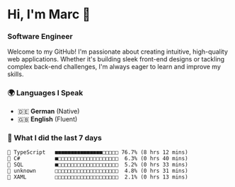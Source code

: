 # Hi, I'm Marc 👋 
### Software Engineer

Welcome to my GitHub! I'm passionate about creating intuitive, high-quality web applications. Whether it's building sleek front-end designs or tackling complex back-end challenges, I'm always eager to learn and improve my skills.  

### 🌍 Languages I Speak  
- 🇩🇪 **German** (Native)  
- 🇬🇧 **English** (Fluent)

### 🤯 What I did the last 7 days

```
🔷 TypeScript   ■■■■■■■■■■■■■■■□□□□□ 76.7% (8 hrs 12 mins)
🔷 C#           ■□□□□□□□□□□□□□□□□□□□  6.3% (0 hrs 40 mins)
📄 SQL          ■□□□□□□□□□□□□□□□□□□□  5.2% (0 hrs 33 mins)
📄 unknown      □□□□□□□□□□□□□□□□□□□□  4.8% (0 hrs 31 mins)
📄 XAML         □□□□□□□□□□□□□□□□□□□□  2.1% (0 hrs 13 mins)
```